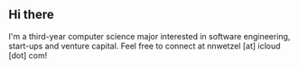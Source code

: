 ## Hi there

I'm a third-year computer science major interested in software engineering, start-ups and venture capital. Feel free to connect at nnwetzel [at] icloud [dot] com!
